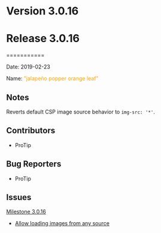 # Version 3.0.16



# Release 3.0.16
===========

Date: 2019-02-23

Name: <span style="color: orange"><span class="glyphicon glyphicon-leaf"></span> "jalapeño popper orange leaf"</span>

## Notes

Reverts default CSP image source behavior to `img-src: '*'`.

## Contributors

* ProTip

## Bug Reporters

* ProTip

## Issues

[Milestone 3.0.16](https://github.com/qwcontrol/qwcontrol/milestone/101)

* [Allow loading images from any source](https://github.com/qwcontrol/qwcontrol/pull/4537)